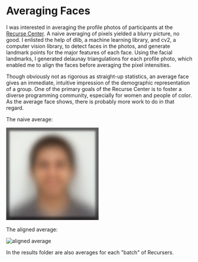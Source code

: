 # Averaging Faces

I was interested in averaging the profile photos of participants at the [Recurse Center](https://www.recurse.com). A naive averaging of pixels yielded a blurry picture, no good. I enlisted the help of dlib, a machine learning library, and cv2, a computer vision library, to detect faces in the photos, and generate landmark points for the major features of each face. Using the facial landmarks, I generated delaunay triangulations for each profile photo, which enabled me to align the faces before averaging the pixel intensities.

Though obviously not as rigorous as straight-up statistics, an average face gives an immediate, intuitive impression of the demographic representation of a group. One of the primary goals of the Recurse Center is to foster a diverse programming community, especially for women and people of color. As the average face shows, there is probably more work to do in that regard.

The naive average:

![naive average](https://github.com/sleepokay/average_faces/blob/master/misc/naive-average.png)

The aligned average:

![aligned average](https://github.com/sleepokay/average_faces/blob/master/results/aligned-average.png)


In the results folder are also averages for each "batch" of Recursers.
